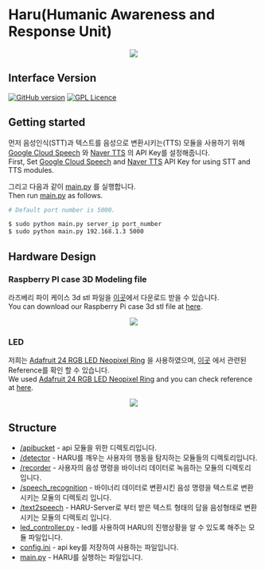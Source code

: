 Haru(Humanic Awareness and Response Unit) 
===============================================================================

<p align="center">
  <img src="http://i.imgur.com/0TUUXZO.png">
</p>

## Interface Version
[![GitHub version](https://badge.fury.io/gh/boennemann%2Fbadges.svg)](http://badge.fury.io/gh/boennemann%2Fbadges)
[![GPL Licence](https://badges.frapsoft.com/os/gpl/gpl.svg?v=103)](https://opensource.org/licenses/GPL-3.0/)

## Getting started

먼저 음성인식(STT)과 텍스트를 음성으로 변환시키는(TTS) 모듈을 사용하기 위해 [Google Cloud Speech](https://github.com/CNUPiedPiper/HARU-Interface/tree/master/src/speech_recognition) 와 [Naver TTS](https://github.com/CNUPiedPiper/HARU/tree/master/src/text2speech) 의 API Key를 설정해줍니다.</br>
First, Set [Google Cloud Speech](https://github.com/CNUPiedPiper/HARU-Interface/tree/master/src/speech_recognition) and [Naver TTS](https://github.com/CNUPiedPiper/HARU/tree/master/src/text2speech) API Key for using STT and TTS modules.

그리고 다음과 같이 [main.py](https://github.com/CNUPiedPiper/HARU-Interface/blob/master/src/main.py) 를 실행합니다.</br>
Then run [main.py](https://github.com/CNUPiedPiper/HARU-Interface/blob/master/src/main.py) as follows.
``` bash
# Default port number is 5000.

$ sudo python main.py server_ip port_number
$ sudo python main.py 192.168.1.3 5000
```

## Hardware Design

### Raspberry PI case 3D Modeling file
라즈베리 파이 케이스 3d stl 파일을 [이곳](https://www.dropbox.com/sh/tzxt7pajaykzqf3/AADd1HNbXNhV6j7XNzx4KZQsa?dl=0)에서 다운로드 받을 수 있습니다.</br>
You can download our Raspberry Pi case 3d stl file at [here](https://www.dropbox.com/sh/tzxt7pajaykzqf3/AADd1HNbXNhV6j7XNzx4KZQsa?dl=0).

<p align="center">
  <img src="https://i.imgur.com/7bo0Qqt.png">
</p>

### LED
저희는 [Adafruit 24 RGB LED Neopixel Ring](https://www.amazon.com/Adafruit-RGB-LED-Neopixel-Ring/dp/B00K9M3WXG/ref=sr_1_8?ie=UTF8&qid=1506436738&sr=8-8&keywords=adafruit+led) 을 사용하였으며, [이곳](https://learn.adafruit.com/neopixels-on-raspberry-pi/software) 에서 관련된 Reference를 확인 할 수 있습니다. </br>
We used [Adafruit 24 RGB LED Neopixel Ring](https://www.amazon.com/Adafruit-RGB-LED-Neopixel-Ring/dp/B00K9M3WXG/ref=sr_1_8?ie=UTF8&qid=1506436738&sr=8-8&keywords=adafruit+led) and you can check reference at [here](https://www.amazon.com/Adafruit-RGB-LED-Neopixel-Ring/dp/B00K9M3WXG/ref=sr_1_8?ie=UTF8&qid=1506436738&sr=8-8&keywords=adafruit+led).

<p align="center">
  <img src="https://i.imgur.com/8CyR2jz.jpg">
</p>

## Structure

- [/apibucket](https://github.com/CNUPiedPiper/HARU-Interface/tree/master/src/apibucket) - api 모듈을 위한 디렉토리입니다. </br>
- [/detector](https://github.com/CNUPiedPiper/HARU-Interface/tree/master/src/detector) - HARU를 깨우는 사용자의 행동을 탐지하는 모듈들의 디렉토리입니다. </br>
- [/recorder](https://github.com/CNUPiedPiper/HARU-Interface/tree/master/src/recorder) - 사용자의 음성 명령을 바이너리 데이터로 녹음하는 모듈의 디렉토리 입니다. </br>
- [/speech_recognition](https://github.com/CNUPiedPiper/HARU-Interface/tree/master/src/speech_recognition) - 바이너리 데이터로 변환시킨 음성 명령을 텍스트로 변환시키는 모듈의 디렉토리 입니다. </br>
- [/text2speech](https://github.com/CNUPiedPiper/HARU-Interface/tree/master/src/text2speech) - HARU-Server로 부터 받은 텍스트 형태의 답을 음성형태로 변환시키는 모듈의 디렉토리 입니다. </br>
- [led_controller.py](https://github.com/CNUPiedPiper/HARU-Interface/blob/master/src/led_controller.py) - led를 사용하여 HARU의 진행상황을 알 수 있도록 해주는 모듈 파일입니다. </br>
- [config.ini](https://github.com/CNUPiedPiper/HARU-Interface/blob/master/src/config.ini) - api key를 저장하여 사용하는 파일입니다. </br>
- [main.py](https://github.com/CNUPiedPiper/HARU-Interface/blob/master/src/main.py) - HARU를 실행하는 파일입니다. </br>
